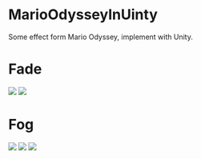 # MarioOdysseyInUinty
Some effect form Mario Odyssey, implement with Unity.

# Fade
![](http://wx4.sinaimg.cn/mw1024/7273a165ly1fkyai6xbl7g20e80e87a7.gif)
![](http://wx4.sinaimg.cn/mw1024/7273a165ly1fkyai6xbl7g20e80e87a7.gif)

# Fog
![](http://wx2.sinaimg.cn/mw1024/7273a165ly1fkzh4zx87kg2074074e88.gif)
![](http://wx2.sinaimg.cn/mw1024/7273a165ly1fkzh8wtcs8g2074074x6s.gif)
![](http://wx1.sinaimg.cn/mw1024/7273a165ly1fkzh9424mrg20740744qu.gif)
